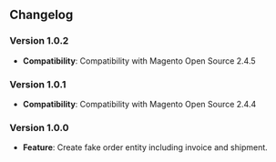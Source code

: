 ## Changelog

### Version 1.0.2
- **Compatibility**: Compatibility with Magento Open Source 2.4.5

### Version 1.0.1
- **Compatibility**: Compatibility with Magento Open Source 2.4.4

### Version 1.0.0
- **Feature**: Create fake order entity including invoice and shipment.
